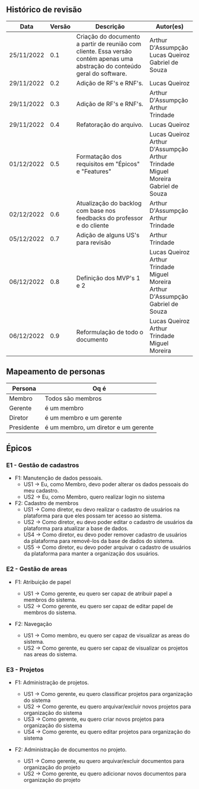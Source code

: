 ## Histórico de revisão

| Data       | Versão | Descrição | Autor(es) |
| ---------- | ------ | --------- | --------  |
| 25/11/2022 | 0.1 | Criação do documento a partir de reunião com cliente. Essa versão contém apenas uma abstração do conteúdo geral do software. | Arthur D'Assumpção<br>Lucas Queiroz<br>Gabriel de Souza |
| 29/11/2022 | 0.2 | Adição de RF's e RNF's. | Lucas Queiroz |
| 29/11/2022 | 0.3 | Adição de RF's e RNF's. | Arthur D'Assumpção<br>Arthur Trindade |
| 29/11/2022 | 0.4 | Refatoração do arquivo. | Lucas Queiroz |
| 01/12/2022 | 0.5 | Formatação dos requisitos em "Épicos" e "Features" | Lucas Queiroz<br>Arthur D'Assumpção<br>Arthur Trindade<br>Miguel Moreira<br>Gabriel de Souza |
| 02/12/2022 | 0.6 | Atualização do backlog com base nos feedbacks do professor e do cliente | Arthur D'Assumpção<br>Arthur Trindade |
| 05/12/2022 | 0.7 | Adição de alguns US's para revisão | Arthur Trindade |
| 06/12/2022 | 0.8 | Definição dos MVP's 1 e 2 | Lucas Queiroz<br>Arthur Trindade<br>Miguel Moreira<br>Arthur D'Assumpção<br>Gabriel de Souza |
| 06/12/2022 | 0.9 | Reformulação de todo o documento | Lucas Queiroz<br>Arthur Trindade<br>Miguel Moreira |

## Mapeamento de personas

| Persona      | Oq é |
| ---------- | ------ |
| Membro | Todos são membros |
| Gerente | é um membro|
| Diretor | é um membro e um gerente|
| Presidente | é um membro, um diretor e um gerente|

## Épicos

### E1 - Gestão de cadastros
- F1: Manutenção de dados pessoais.
    - US1 -> Eu, como Membro, devo poder alterar os dados pessoais do meu cadastro.
    - US2 -> Eu, como Membro, quero realizar login no sistema
- F2: Cadastro de membros
    - US1 -> Como diretor, eu devo realizar o cadastro de usuários na plataforma para que eles possam ter acesso ao sistema.
    - US2 -> Como diretor, eu devo poder editar o cadastro de usuários da plataforma para atualizar a base de dados.
    - US4 -> Como diretor, eu devo poder remover cadastro de usuários da plataforma para removê-los da base de dados do sistema.
    - US5 -> Como diretor, eu devo poder arquivar o cadastro de usuários da plataforma para manter a organização dos usuários.

### E2 - Gestão de areas

- F1: Atribuição de papel
    - US1 -> Como gerente, eu quero ser capaz de atribuir papel a membros do sistema.
    - US2 -> Como gerente, eu quero ser capaz de editar papel de membros do sistema.

- F2: Navegação
    - US1 -> Como membro, eu quero ser capaz de visualizar as areas do sistema.
    - US2 -> Como gerente, eu quero ser capaz de visualizar os projetos nas areas do sistema.

### E3 - Projetos

- F1: Administração de projetos.
    - US1 -> Como gerente, eu quero classificar projetos para organização do sistema
    - US2 -> Como gerente, eu quero arquivar/excluir novos projetos para organização do sistema
    - US3 -> Como gerente, eu quero criar novos projetos para organização do sistema
    - US4 -> Como gerente, eu quero editar projetos para organização do sistema

- F2: Administração de documentos no projeto.
    - US1 -> Como gerente, eu quero arquivar/excluir documentos para organização do projeto
    - US2 -> Como gerente, eu quero adicionar novos documentos para organização do projeto



